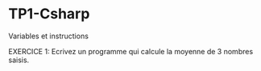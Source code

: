 # TP1-Csharp
Variables et instructions

EXERCICE 1: 
Ecrivez un programme qui calcule la moyenne de 3 nombres saisis.
